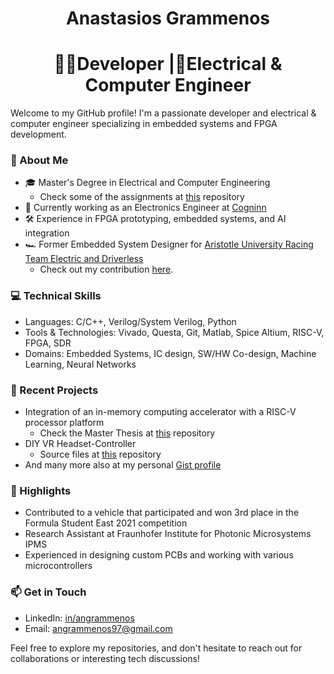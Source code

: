 # <h1 align="center"> Anastasios Grammenos </h1>

### <h1 align="center">👨‍💻Developer |🔌Electrical & Computer Engineer </h1>

Welcome to my GitHub profile! I'm a passionate developer and electrical & computer engineer specializing in embedded systems and FPGA development.

### 🚀 About Me
- 🎓 Master's Degree in Electrical and Computer Engineering
    - Check some of the assignments at [this](https://github.com/angrammenos97/ece_projects.git) repository
- 💼 Currently working as an Electronics Engineer at [Cogninn](https://cogninn.com/)
- 🛠️ Experience in FPGA prototyping, embedded systems, and AI integration
- 🏎️ Former Embedded System Designer for [Aristotle University Racing Team Electric and Driverless](https://www.aristurtle.gr/)
    - Check out my contribution [here](https://gist.github.com/angrammenos97/4ceeb8de2a8631e5f19d91a30b6bc986).

### 💻 Technical Skills

- Languages: C/C++, Verilog/System Verilog, Python
- Tools & Technologies: Vivado, Questa, Git, Matlab, Spice Altium, RISC-V, FPGA, SDR
- Domains: Embedded Systems, IC design, SW/HW Co-design, Machine Learning, Neural Networks

### 🔬 Recent Projects

- Integration of an in-memory computing accelerator with a RISC-V processor platform
    - Check the Master Thesis at [this](https://github.com/angrammenos97/imc.git) repository
- DIY VR Headset-Controller
    - Source files at [this](https://github.com/angrammenos97/OpenCV-VR-Controllers.git) repository
- And many more also at my personal [Gist profile](https://gist.github.com/angrammenos97)

### 🌟 Highlights

- Contributed to a vehicle that participated and won 3rd place in the Formula Student East 2021 competition
- Research Assistant at Fraunhofer Institute for Photonic Microsystems IPMS
- Experienced in designing custom PCBs and working with various microcontrollers

### 📫 Get in Touch

- LinkedIn: [in/angrammenos](https://www.linkedin.com/in/angrammenos/)
- Email: angrammenos97@gmail.com

Feel free to explore my repositories, and don't hesitate to reach out for collaborations or interesting tech discussions!
